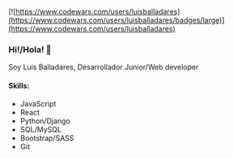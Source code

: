 [![https://www.codewars.com/users/luisballadares](https://www.codewars.com/users/luisballadares/badges/large)](https://www.codewars.com/users/luisballadares)
### Hi!/Hola! 👋

Soy Luis Balladares, Desarrollador Junior/Web developer

#### Skills:
- JavaScript
- React
- Python/Django
- SQL/MySQL
- Bootstrap/SASS
- Git

<!--
**LuchoMate/LuchoMate** is a ✨ _special_ ✨ repository because its `README.md` (this file) appears on your GitHub profile.

Here are some ideas to get you started:

- 🔭 I’m currently working on ...
- 🌱 I’m currently learning ...
- 👯 I’m looking to collaborate on ...
- 🤔 I’m looking for help with ...
- 💬 Ask me about ...
- 📫 How to reach me: ...
- 😄 Pronouns: ...
- ⚡ Fun fact: ...
-->

